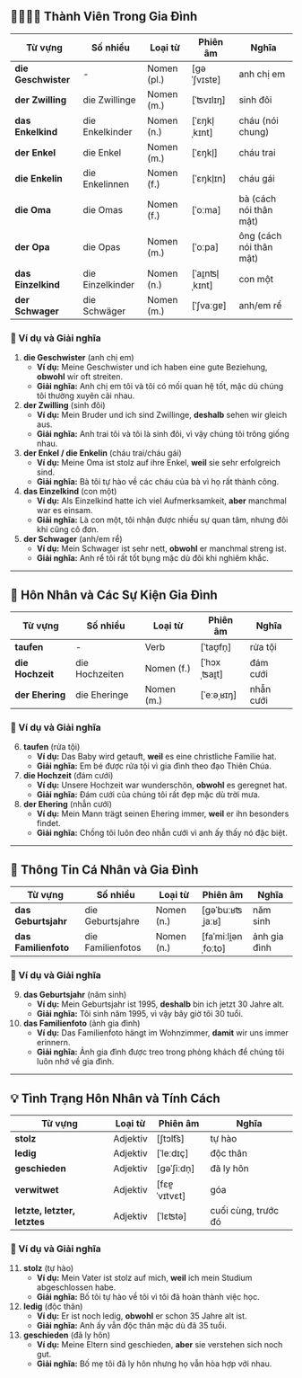 ## **👨‍👩‍👧‍👦 Thành Viên Trong Gia Đình**

|**Từ vựng**|**Số nhiều**|**Loại từ**|**Phiên âm**|**Nghĩa**|
|---|---|---|---|---|
|**die Geschwister**|-|Nomen (pl.)|[ɡəˈʃvɪstɐ]|anh chị em|
|**der Zwilling**|die Zwillinge|Nomen (m.)|[ˈʦvɪlɪŋ]|sinh đôi|
|**das Enkelkind**|die Enkelkinder|Nomen (n.)|[ˈɛŋkl̩ˌkɪnt]|cháu (nói chung)|
|**der Enkel**|die Enkel|Nomen (m.)|[ˈɛŋkl̩]|cháu trai|
|**die Enkelin**|die Enkelinnen|Nomen (f.)|[ˈɛŋkl̩ɪn]|cháu gái|
|**die Oma**|die Omas|Nomen (f.)|[ˈoːma]|bà (cách nói thân mật)|
|**der Opa**|die Opas|Nomen (m.)|[ˈoːpa]|ông (cách nói thân mật)|
|**das Einzelkind**|die Einzelkinder|Nomen (n.)|[ˈaɪ̯nʦl̩ˌkɪnt]|con một|
|**der Schwager**|die Schwäger|Nomen (m.)|[ˈʃvaːɡɐ]|anh/em rể|

### **📌 Ví dụ và Giải nghĩa**

1. **die Geschwister** (anh chị em)
    - **Ví dụ:** Meine Geschwister und ich haben eine gute Beziehung, **obwohl** wir oft streiten.
    - **Giải nghĩa:** Anh chị em tôi và tôi có mối quan hệ tốt, mặc dù chúng tôi thường xuyên cãi nhau.
2. **der Zwilling** (sinh đôi)
    - **Ví dụ:** Mein Bruder und ich sind Zwillinge, **deshalb** sehen wir gleich aus.
    - **Giải nghĩa:** Anh trai tôi và tôi là sinh đôi, vì vậy chúng tôi trông giống nhau.
3. **der Enkel / die Enkelin** (cháu trai/cháu gái)
    - **Ví dụ:** Meine Oma ist stolz auf ihre Enkel, **weil** sie sehr erfolgreich sind.
    - **Giải nghĩa:** Bà tôi tự hào về các cháu của bà vì họ rất thành công.
4. **das Einzelkind** (con một)
    - **Ví dụ:** Als Einzelkind hatte ich viel Aufmerksamkeit, **aber** manchmal war es einsam.
    - **Giải nghĩa:** Là con một, tôi nhận được nhiều sự quan tâm, nhưng đôi khi cũng cô đơn.
5. **der Schwager** (anh/em rể)
    - **Ví dụ:** Mein Schwager ist sehr nett, **obwohl** er manchmal streng ist.
    - **Giải nghĩa:** Anh rể tôi rất tốt bụng mặc dù đôi khi nghiêm khắc.

---

## **💍 Hôn Nhân và Các Sự Kiện Gia Đình**

|**Từ vựng**|**Số nhiều**|**Loại từ**|**Phiên âm**|**Nghĩa**|
|---|---|---|---|---|
|**taufen**|-|Verb|[ˈtaʊ̯fn̩]|rửa tội|
|**die Hochzeit**|die Hochzeiten|Nomen (f.)|[ˈhɔxˌʦaɪ̯t]|đám cưới|
|**der Ehering**|die Eheringe|Nomen (m.)|[ˈeːəˌʁɪŋ]|nhẫn cưới|

### **📌 Ví dụ và Giải nghĩa**

6. **taufen** (rửa tội)
    - **Ví dụ:** Das Baby wird getauft, **weil** es eine christliche Familie hat.
    - **Giải nghĩa:** Em bé được rửa tội vì gia đình theo đạo Thiên Chúa.
7. **die Hochzeit** (đám cưới)
    - **Ví dụ:** Unsere Hochzeit war wunderschön, **obwohl** es geregnet hat.
    - **Giải nghĩa:** Đám cưới của chúng tôi rất đẹp mặc dù trời mưa.
8. **der Ehering** (nhẫn cưới)
    - **Ví dụ:** Mein Mann trägt seinen Ehering immer, **weil** er ihn besonders findet.
    - **Giải nghĩa:** Chồng tôi luôn đeo nhẫn cưới vì anh ấy thấy nó đặc biệt.

---

## **📅 Thông Tin Cá Nhân và Gia Đình**

|**Từ vựng**|**Số nhiều**|**Loại từ**|**Phiên âm**|**Nghĩa**|
|---|---|---|---|---|
|**das Geburtsjahr**|die Geburtsjahre|Nomen (n.)|[ɡəˈbuːʁʦˌjaːʁ]|năm sinh|
|**das Familienfoto**|die Familienfotos|Nomen (n.)|[faˈmiːli̯ənˌfoːto]|ảnh gia đình|

### **📌 Ví dụ và Giải nghĩa**

9. **das Geburtsjahr** (năm sinh)
    - **Ví dụ:** Mein Geburtsjahr ist 1995, **deshalb** bin ich jetzt 30 Jahre alt.
    - **Giải nghĩa:** Tôi sinh năm 1995, vì vậy bây giờ tôi 30 tuổi.
10. **das Familienfoto** (ảnh gia đình)
    - **Ví dụ:** Das Familienfoto hängt im Wohnzimmer, **damit** wir uns immer erinnern.
    - **Giải nghĩa:** Ảnh gia đình được treo trong phòng khách để chúng tôi luôn nhớ về gia đình.

---

## **💡 Tình Trạng Hôn Nhân và Tính Cách**

|**Từ vựng**|**Loại từ**|**Phiên âm**|**Nghĩa**|
|---|---|---|---|
|**stolz**|Adjektiv|[ʃtɔlt͡s]|tự hào|
|**ledig**|Adjektiv|[ˈleːdɪç]|độc thân|
|**geschieden**|Adjektiv|[ɡəˈʃiːdn̩]|đã ly hôn|
|**verwitwet**|Adjektiv|[fɛɐ̯ˈvɪtvɛt]|góa|
|**letzte, letzter, letztes**|Adjektiv|[ˈlɛʦtə]|cuối cùng, trước đó|

### **📌 Ví dụ và Giải nghĩa**

11. **stolz** (tự hào)
    - **Ví dụ:** Mein Vater ist stolz auf mich, **weil** ich mein Studium abgeschlossen habe.
    - **Giải nghĩa:** Bố tôi tự hào về tôi vì tôi đã hoàn thành việc học.
12. **ledig** (độc thân)
    - **Ví dụ:** Er ist noch ledig, **obwohl** er schon 35 Jahre alt ist.
    - **Giải nghĩa:** Anh ấy vẫn độc thân mặc dù đã 35 tuổi.
13. **geschieden** (đã ly hôn)
    - **Ví dụ:** Meine Eltern sind geschieden, **aber** sie verstehen sich noch gut.
    - **Giải nghĩa:** Bố mẹ tôi đã ly hôn nhưng họ vẫn hòa hợp với nhau.